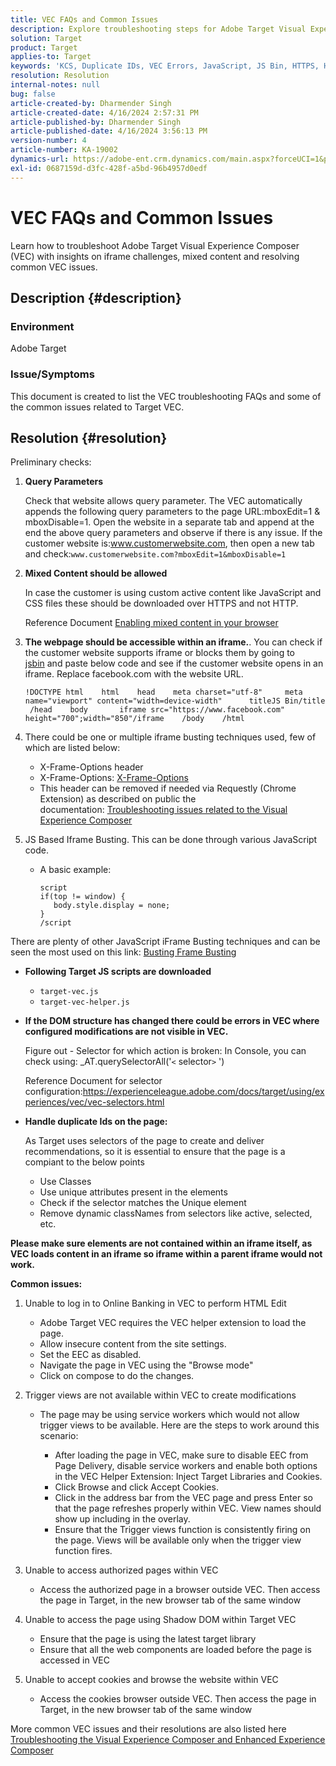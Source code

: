 ```yaml
---
title: VEC FAQs and Common Issues
description: Explore troubleshooting steps for Adobe Target Visual Experience Composer (VEC) and learn how to handle iframe issues and mixed content.
solution: Target
product: Target
applies-to: Target
keywords: 'KCS, Duplicate IDs, VEC Errors, JavaScript, JS Bin, HTTPS, HTTP, CSS, DOM Structure, EEC, VEC Loading Issues, Shadow DOM, Web Components, FAQ '
resolution: Resolution
internal-notes: null
bug: false
article-created-by: Dharmender Singh
article-created-date: 4/16/2024 2:57:31 PM
article-published-by: Dharmender Singh
article-published-date: 4/16/2024 3:56:13 PM
version-number: 4
article-number: KA-19002
dynamics-url: https://adobe-ent.crm.dynamics.com/main.aspx?forceUCI=1&pagetype=entityrecord&etn=knowledgearticle&id=1bad9da0-01fc-ee11-a1fe-6045bd026dc7
exl-id: 0687159d-d3fc-428f-a5bd-96b4957d0edf
---
```

# VEC FAQs and Common Issues


Learn how to troubleshoot Adobe Target Visual Experience Composer (VEC) with insights on iframe challenges, mixed content and resolving common VEC issues.

## Description {#description}


### Environment

Adobe Target

### Issue/Symptoms

This document is created to list the VEC troubleshooting FAQs and some of the common issues related to Target VEC.


## Resolution {#resolution}


Preliminary checks:

1. <b>Query Parameters</b>

    Check that website allows query parameter. The VEC automatically appends the following query parameters to the page URL:mboxEdit=1 & mboxDisable=1. Open the website in a separate tab and append at the end the above query parameters and observe if there is any issue. If the customer website is:www.customerwebsite.com, then open a new tab and check:`www.customerwebsite.com?mboxEdit=1&mboxDisable=1`
2. <b>Mixed Content should be allowed</b>

    In case the customer is using custom active content like JavaScript and CSS files these should be downloaded over HTTPS and not HTTP.

    Reference Document [Enabling mixed content in your browser](https://experienceleague.adobe.com/docs/target/using/experiences/vec/troubleshoot-composer/mixed-content.html?lang=en)
3. <b>The webpage should be accessible within an iframe.</b>. You can check if the customer website supports iframe or blocks them by going to [jsbin](https://jsbin.com/) and paste below code and see if the customer website opens in an iframe. Replace facebook.com with the website URL.

    

    


    ```
    !DOCTYPE html    html    head    meta charset="utf-8"     meta name="viewport" content="width=device-width"      titleJS Bin/title     /head    body       iframe src="https://www.facebook.com" height="700";width="850"/iframe    /body    /html
    ```



    
4. There could be one or multiple iframe busting techniques used, few of which are listed below:
    - X-Frame-Options header
    - X-Frame-Options: [X-Frame-Options](https://developer.mozilla.org/en-US/docs/Web/HTTP/Headers/X-Frame-Options)
    - This header can be removed if needed via Requestly (Chrome Extension) as described on public the documentation: [Troubleshooting issues related to the Visual Experience Composer](https://experienceleague.adobe.com/docs/target/using/experiences/vec/troubleshoot-composer/troubleshooting-issues-related-to-the-visual-experience-composer-vec.html?lang=en)
5. JS Based Iframe Busting. This can be done through various JavaScript code.
    - A basic example: 

        ```
        script
        if(top != window) {
           body.style.display = none;    
        }
        /script
        ```

There are plenty of other JavaScript iFrame Busting techniques and can be seen the most used on this link: [Busting Frame Busting](https://seclab.stanford.edu/websec/framebusting/framebust.pdf)


- <b>Following Target JS scripts are downloaded</b>

    - `target-vec.js`
    - `target-vec-helper.js`
- <b>If the DOM structure has changed there could be errors in VEC where configured modifications are not visible in VEC.</b>

    Figure out - Selector for which action is broken: In Console, you can check using: _AT.querySelectorAll('`<` selector`>` ')

    Reference Document for selector configuration:https://experienceleague.adobe.com/docs/target/using/experiences/vec/vec-selectors.html
- <b>Handle duplicate Ids on the page:</b>

    As Target uses selectors of the page to create and deliver recommendations, so it is essential to ensure that the page is a compiant to the below points

    - Use Classes
    - Use unique attributes present in the elements
    - Check if the selector matches the Unique element
    - Remove dynamic classNames from selectors like active, selected, etc.


<b>Please make sure elements are not contained within an iframe itself, as VEC loads content in an iframe so iframe within a parent iframe would not work.</b>

<b>Common issues: </b>

1. Unable to log in to Online Banking in VEC to perform HTML Edit
    - Adobe Target VEC requires the VEC helper extension to load the page.
    - Allow insecure content from the site settings.
    - Set the EEC as disabled.
    - Navigate the page in VEC using the "Browse mode"
    - Click on compose to do the changes.
2. Trigger views are not available within VEC to create modifications

    - The page may be using service workers which would not allow trigger views to be available. Here are the steps to work around this scenario:

        - After loading the page in VEC, make sure to disable EEC from Page Delivery, disable service workers and enable both options in the VEC Helper Extension: Inject Target Libraries and Cookies.
        - Click Browse and click Accept Cookies.
        - Click in the address bar from the VEC page and press Enter so that the page refreshes properly within VEC. View names should show up including in the overlay.
        - Ensure that the Trigger views function is consistently firing on the page. Views will be available only when the trigger view function fires.
3. Unable to access authorized pages within VEC

    - Access the authorized page in a browser outside VEC. Then access the page in Target, in the new browser tab of the same window
4. Unable to access the page using Shadow DOM within Target VEC

    - Ensure that the page is using the latest target library
    - Ensure that all the web components are loaded before the page is accessed in VEC
5. Unable to accept cookies and browse the website within VEC

    - Access the cookies browser outside VEC. Then access the page in Target, in the new browser tab of the same window


More common VEC issues and their resolutions are also listed here
[Troubleshooting the Visual Experience Composer and Enhanced Experience Composer](https://experienceleague.adobe.com/docs/target/using/experiences/vec/troubleshoot-composer/troubleshoot-composer.html?lang=en)
